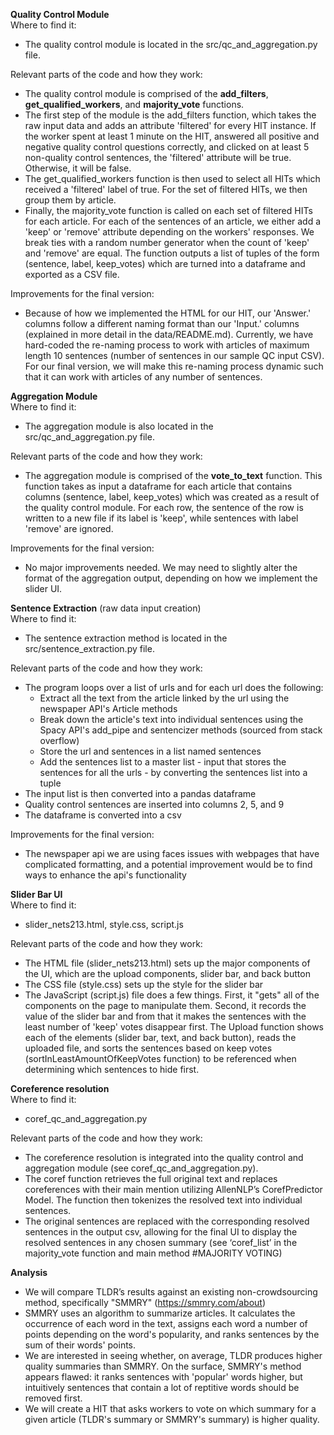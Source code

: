 **Quality Control Module**  
Where to find it:
* The quality control module is located in the src/qc_and_aggregation.py file. 

Relevant parts of the code and how they work:
* The quality control module is comprised of the **add_filters**, **get_qualified_workers**, and **majority_vote** functions. 
* The first step of the module is the add_filters function, which takes the raw input data and adds an attribute 'filtered' for every HIT instance. If the worker spent at least 1 minute on the HIT, answered all positive and negative quality control questions correctly, and clicked on at least 5 non-quality control sentences, the 'filtered' attribute will be true. Otherwise, it will be false. 
* The get_qualified_workers function is then used to select all HITs which received a 'filtered' label of true. For the set of filtered HITs, we then group them by article. 
* Finally, the majority_vote function is called on each set of filtered HITs for each article. For each of the sentences of an article, we either add a 'keep' or 'remove' attribute depending on the workers' responses. We break ties with a random number generator when the count of 'keep' and 'remove' are equal. The function outputs a list of tuples of the form (sentence, label, keep_votes) which are turned into a dataframe and exported as a CSV file. 

Improvements for the final version:
* Because of how we implemented the HTML for our HIT, our 'Answer.' columns follow a different naming format than our 'Input.' columns (explained in more detail in the data/README.md). Currently, we have hard-coded the re-naming process to work with articles of maximum length 10 sentences (number of sentences in our sample QC input CSV). For our final version, we will make this re-naming process dynamic such that it can work with articles of any number of sentences.

**Aggregation Module**  
Where to find it:
* The aggregation module is also located in the src/qc_and_aggregation.py file. 

Relevant parts of the code and how they work:
* The aggregation module is comprised of the **vote_to_text** function. This function takes as input a dataframe for each article that contains columns (sentence, label, keep_votes) which was created as a result of the quality control module. For each row, the sentence of the row is written to a new file if its label is 'keep', while sentences with label 'remove' are ignored.  

Improvements for the final version:
* No major improvements needed. We may need to slightly alter the format of the aggregation output, depending on how we implement the slider UI.

**Sentence Extraction** (raw data input creation)  
Where to find it:  
* The sentence extraction method is located in the src/sentence_extraction.py file.

Relevant parts of the code and how they work:
* The program loops over a list of urls and for each url does the following:
  * Extract all the text from the article linked by the url using the newspaper API's Article methods
  * Break down the article's text into individual sentences using the Spacy API's add_pipe and sentencizer methods (sourced from stack overflow)
  * Store the url and sentences in a list named sentences
  * Add the sentences list to a master list - input that stores the sentences for all the urls - by converting the sentences list into a tuple
 * The input list is then converted into a pandas dataframe
 * Quality control sentences are inserted into columns 2, 5, and 9
 * The dataframe is converted into a csv

Improvements for the final version:
* The newspaper api we are using faces issues with webpages that have complicated formatting, and a potential improvement would be to find ways to enhance the api's functionality

**Slider Bar UI**  
Where to find it:  
* slider_nets213.html, style.css, script.js

Relevant parts of the code and how they work:  
* The HTML file (slider_nets213.html) sets up the major components of the UI, which are the upload components, slider bar, and back button
* The CSS file (style.css) sets up the style for the slider bar
* The JavaScript (script.js) file does a few things. First, it "gets" all of the components on the page to manipulate them. Second, it records the value of the slider bar and from that it makes the sentences with the least number of 'keep' votes disappear first. The Upload function shows each of the elements (slider bar, text, and back button), reads the uploaded file, and sorts the sentences based on keep votes (sortInLeastAmountOfKeepVotes function) to be referenced when determining which sentences to hide first.

**Coreference resolution**  
Where to find it:  
* coref_qc_and_aggregation.py

Relevant parts of the code and how they work:  
* The coreference resolution is integrated into the quality control and aggregation module (see coref_qc_and_aggregation.py).
* The coref function retrieves the full original text and replaces coreferences with their main mention utilizing AllenNLP’s CorefPredictor Model. The function then tokenizes the resolved text into individual sentences.
* The original sentences are replaced with the corresponding resolved sentences in the output csv, allowing for the final UI to display the resolved sentences in any chosen summary (see ‘coref_list’ in the majority_vote function and main method #MAJORITY VOTING)

**Analysis**  
* We will compare TLDR’s results against an existing non-crowdsourcing method, specifically "SMMRY" (https://smmry.com/about)
* SMMRY uses an algorithm to summarize articles. It calculates the occurrence of each word in the text, assigns each word a number of points depending on the word's popularity, and ranks sentences by the sum of their words' points.
* We are interested in seeing whether, on average, TLDR produces higher quality summaries than SMMRY. On the surface, SMMRY's method appears flawed: it ranks sentences with 'popular' words higher, but intuitively sentences that contain a lot of reptitive words should be removed first.
* We will create a HIT that asks workers to vote on which summary for a given article (TLDR's summary or SMMRY's summary) is higher quality.
